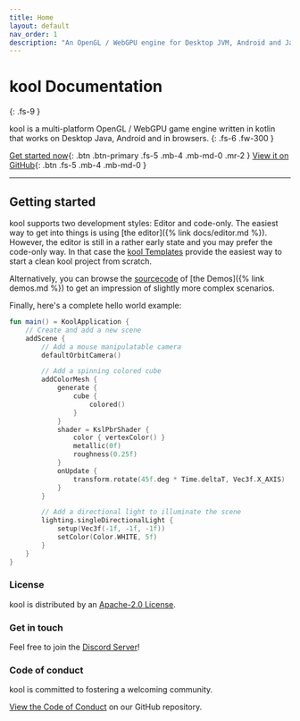 ```yaml
---
title: Home
layout: default
nav_order: 1
description: "An OpenGL / WebGPU engine for Desktop JVM, Android and Javascript written in Kotlin."
---
```


# kool Documentation
{: .fs-9 }

kool is a multi-platform OpenGL / WebGPU game engine written in kotlin that works on Desktop Java, Android and in browsers.
{: .fs-6 .fw-300 }

[Get started now](#getting-started){: .btn .btn-primary .fs-5 .mb-4 .mb-md-0 .mr-2 }
[View it on GitHub][kool repo]{: .btn .fs-5 .mb-4 .mb-md-0 }

---

## Getting started

kool supports two development styles: Editor and code-only. The easiest way to get into things is using
[the editor]({% link docs/editor.md %}). However, the editor is still in a rather early state and you may prefer
the code-only way. In that case the [kool Templates] provide the easiest way to start a clean kool project from scratch.

Alternatively, you can browse the
[sourcecode](https://github.com/fabmax/kool/tree/main/kool-demo/src/commonMain/kotlin/de/fabmax/kool/demo) of
[the Demos]({% link demos.md %}) to get an impression of slightly more complex scenarios.

Finally, here's a complete hello world example:

```kotlin
fun main() = KoolApplication {
    // Create and add a new scene
    addScene {
        // Add a mouse manipulatable camera
        defaultOrbitCamera()

        // Add a spinning colored cube
        addColorMesh {
            generate {
                cube {
                    colored()
                }
            }
            shader = KslPbrShader {
                color { vertexColor() }
                metallic(0f)
                roughness(0.25f)
            }
            onUpdate {
                transform.rotate(45f.deg * Time.deltaT, Vec3f.X_AXIS)
            }
        }

        // Add a directional light to illuminate the scene
        lighting.singleDirectionalLight {
            setup(Vec3f(-1f, -1f, -1f))
            setColor(Color.WHITE, 5f)
        }
    }
}
```

### License

kool is distributed by an [Apache-2.0 License](https://github.com/fabmax/kool/blob/main/LICENSE).

### Get in touch

Feel free to join the [Discord Server](https://discord.gg/GvsJj2Pk3K)!

### Code of conduct

kool is committed to fostering a welcoming community.

[View the Code of Conduct](https://github.com/fabmax/kool/blob/main/CODE_OF_CONDUCT.md) on our GitHub repository.

[kool repo]: https://github.com/fabmax/kool
[kool Templates]: https://github.com/fabmax/kool-templates